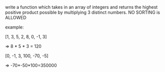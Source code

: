 write a function which takes in an array of integers and returns the highest positive product
possible by multiplying 3 distinct numbers. NO SORTING is ALLOWED

example:

[1, 3, 5, 2, 8, 0, -1, 3]

=> 8 * 5 * 3 = 120

[0, -1, 3, 100, -70, -5]

=> -70*-50*100=350000
